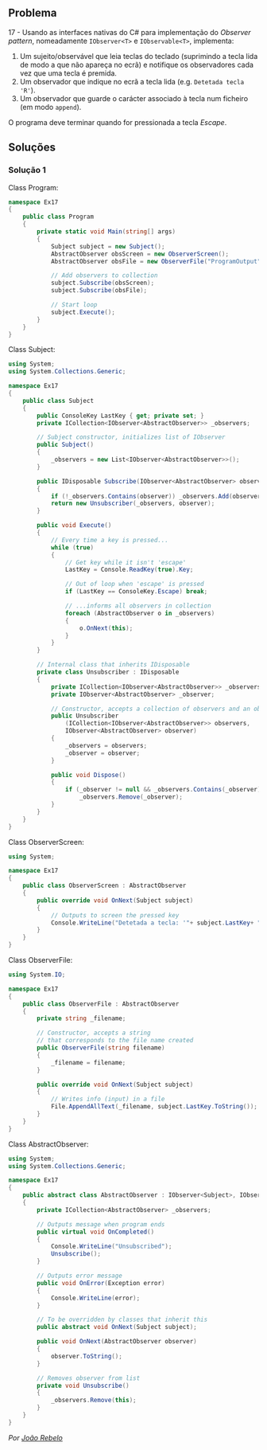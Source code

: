 ## Problema

17 - Usando as interfaces nativas do C# para implementação do 
_Observer pattern_, nomeadamente `IObserver<T>` e `IObservable<T>`, implementa:

1. Um sujeito/observável que leia teclas do teclado (suprimindo a tecla lida
de modo a que não apareça no ecrã) e notifique os observadores cada vez 
que uma tecla é premida.
2. Um observador que indique no ecrã a tecla lida (e.g. `Detetada tecla 'R'`).
3. Um observador que guarde o carácter associado à tecla 
num ficheiro (em modo `append`).

O programa deve terminar quando for pressionada a tecla _Escape_.

## Soluções

### Solução 1

Class Program:

```cs
namespace Ex17
{
    public class Program
    {
        private static void Main(string[] args)
        {
            Subject subject = new Subject();
            AbstractObserver obsScreen = new ObserverScreen();
            AbstractObserver obsFile = new ObserverFile("ProgramOutput");

            // Add observers to collection
            subject.Subscribe(obsScreen);
            subject.Subscribe(obsFile);

            // Start loop
            subject.Execute();
        }
    }
}
```

Class Subject:

```cs
using System;
using System.Collections.Generic;

namespace Ex17
{
    public class Subject
    {
        public ConsoleKey LastKey { get; private set; }
        private ICollection<IObserver<AbstractObserver>> _observers;

        // Subject constructor, initializes list of IObserver
        public Subject()
        {
            _observers = new List<IObserver<AbstractObserver>>();
        }

        public IDisposable Subscribe(IObserver<AbstractObserver> observer)
        {
            if (!_observers.Contains(observer)) _observers.Add(observer);
            return new Unsubscriber(_observers, observer);
        }

        public void Execute()
        {
            // Every time a key is pressed...
            while (true)
            {
                // Get key while it isn't 'escape'
                LastKey = Console.ReadKey(true).Key;

                // Out of loop when 'escape' is pressed
                if (LastKey == ConsoleKey.Escape) break;

                // ...informs all observers in collection
                foreach (AbstractObserver o in _observers)
                {
                    o.OnNext(this);
                }
            }
        }

        // Internal class that inherits IDisposable
        private class Unsubscriber : IDisposable
        {
            private ICollection<IObserver<AbstractObserver>> _observers;
            private IObserver<AbstractObserver> _observer;

            // Constructor, accepts a collection of observers and an observer
            public Unsubscriber
                (ICollection<IObserver<AbstractObserver>> observers,
                IObserver<AbstractObserver> observer)
            {
                _observers = observers;
                _observer = observer;
            }

            public void Dispose()
            {
                if (_observer != null && _observers.Contains(_observer))
                    _observers.Remove(_observer);
            }
        }
    }
}
```

Class ObserverScreen:

```cs
using System;

namespace Ex17
{
    public class ObserverScreen : AbstractObserver
    {
        public override void OnNext(Subject subject)
        {
            // Outputs to screen the pressed key
            Console.WriteLine("Detetada a tecla: '"+ subject.LastKey+ "'");
        }
    }
}
```

Class ObserverFile:

```cs
using System.IO;

namespace Ex17
{
    public class ObserverFile : AbstractObserver
    {
        private string _filename;

        // Constructor, accepts a string
        // that corresponds to the file name created
        public ObserverFile(string filename)
        {
            _filename = filename;
        }

        public override void OnNext(Subject subject)
        {
            // Writes info (input) in a file
            File.AppendAllText(_filename, subject.LastKey.ToString());
        }
    }
}
```

Class AbstractObserver:

```cs
using System;
using System.Collections.Generic;

namespace Ex17
{
    public abstract class AbstractObserver : IObserver<Subject>, IObserver<AbstractObserver>
    {
        private ICollection<AbstractObserver> _observers;

        // Outputs message when program ends
        public virtual void OnCompleted()
        {
            Console.WriteLine("Unsubscribed");
            Unsubscribe();
        }

        // Outputs error message
        public void OnError(Exception error)
        {
            Console.WriteLine(error);
        }

        // To be overridden by classes that inherit this
        public abstract void OnNext(Subject subject);

        public void OnNext(AbstractObserver observer)
        {
            observer.ToString();
        }

        // Removes observer from list
        private void Unsubscribe()
        {
            _observers.Remove(this);
        }
    }
}
```

*Por [João Rebelo](https://github.com/JBernardoRebelo)*
